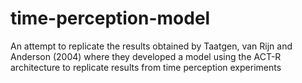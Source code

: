 # time-perception-model
An attempt to replicate the results obtained by Taatgen, van Rijn and Anderson (2004) where they developed a model using the ACT-R architecture to replicate results from time perception experiments
